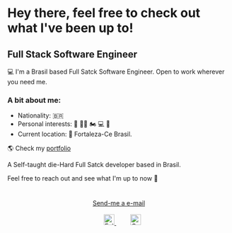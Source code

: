 # Hey there, feel free to check out what I've been up to!

## Full Stack Software Engineer

💻 I'm a Brasil based Full Satck Software Engineer. Open to work wherever you need me.

### A bit about me:

- Nationality: 🇧🇷
- Personal interests: 🥊 💪🏽 🏍 💻 🛫 
- Current location: 📍 Fortaleza-Ce Brasil.

🌎 Check my [portfolio](https://safe-cliffs-01394.herokuapp.com/)

A Self-taught die-Hard Full Satck developer based in Brasil.

Feel free to reach out and see what I'm up to now 💬

<div align="center" style="padding: 25px 0;">
    <a href='mailto:nicolas-sousa2011@hotmail.com'>Send-me a e-mail</a>
             </br>
             </br>
    <a href="https://twitter.com/Nicolas_Silva16" style="padding: 24px;">
    <img src="https://github.com/tbakerx/tbakerx/blob/main/assets/twitter-green.png" alt="Follow me on twitter"  width="24" height="24">
    </a>
     <a href="https://www.linkedin.com/in/nicolas-johnson-279662210/?locale=en_US" style="padding: 8px; width: 24px; height: 24px;">
        <img src="https://github.com/tbakerx/tbakerx/blob/main/assets/linkedin-green.png" alt="Connect on Linkedin" width="24" height="24">
    </a>
</div>
